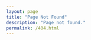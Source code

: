 ```yaml
---
layout: page
title: "Page Not Found"
description: "Page not found."
permalink: /404.html
---  
```


